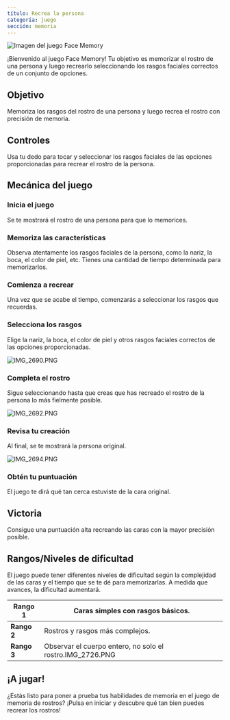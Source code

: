 ```yaml
---
título: Recrea la persona
categoría: juego
sección: memoria
---
```

![Imagen del juego Face Memory](https://help.Studycat.com/hc/article_attachments/34824961331481)

¡Bienvenido al juego Face Memory! Tu objetivo es memorizar el rostro de una persona y luego recrearlo seleccionando los rasgos faciales correctos de un conjunto de opciones.

## Objetivo

Memoriza los rasgos del rostro de una persona y luego recrea el rostro con precisión de memoria.

## Controles

Usa tu dedo para tocar y seleccionar los rasgos faciales de las opciones proporcionadas para recrear el rostro de la persona.

## Mecánica del juego

### Inicia el juego

Se te mostrará el rostro de una persona para que lo memorices.

### Memoriza las características

Observa atentamente los rasgos faciales de la persona, como la nariz, la boca, el color de piel, etc. Tienes una cantidad de tiempo determinada para memorizarlos.

### Comienza a recrear

Una vez que se acabe el tiempo, comenzarás a seleccionar los rasgos que recuerdas.

### Selecciona los rasgos

Elige la nariz, la boca, el color de piel y otros rasgos faciales correctos de las opciones proporcionadas.

![IMG_2690.PNG](https://help.Studycat.com/hc/article_attachments/34824961340697)

### Completa el rostro

Sigue seleccionando hasta que creas que has recreado el rostro de la persona lo más fielmente posible.

![IMG_2692.PNG](https://help.Studycat.com/hc/article_attachments/34824961345177)

### Revisa tu creación

Al final, se te mostrará la persona original.

![IMG_2694.PNG](https://help.Studycat.com/hc/article_attachments/34824961349017)

### Obtén tu puntuación

El juego te dirá qué tan cerca estuviste de la cara original.

## Victoria

Consigue una puntuación alta recreando las caras con la mayor precisión posible.

## Rangos/Niveles de dificultad

El juego puede tener diferentes niveles de dificultad según la complejidad de las caras y el tiempo que se te dé para memorizarlas. A medida que avances, la dificultad aumentará.

| **Rango 1** | Caras simples con rasgos básicos. |
| --- | --- |
| **Rango 2** | Rostros y rasgos más complejos. |
| **Rango 3** | Observar el cuerpo entero, no solo el rostro.IMG_2726.PNG |

## ¡A jugar!

¿Estás listo para poner a prueba tus habilidades de memoria en el juego de memoria de rostros? ¡Pulsa en iniciar y descubre qué tan bien puedes recrear los rostros!